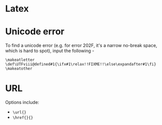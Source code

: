 # Latex

# Unicode error
To find a unicode error (e.g. for error 202F, it's a narrow no-break space, which is hard to spot), input the following - 
```
\makeatletter
\def\UTFviii@defined#1{\ifx#1\relax!!FIXME!!\else\expandafter#1\fi}
\makeatother
```

# URL
Options include:
* `\url{}`
* `\href{}{}`